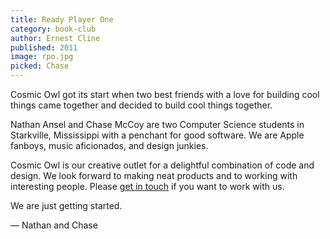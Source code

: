 ```yaml
---
title: Ready Player One
category: book-club
author: Ernest Cline
published: 2011
image: rpo.jpg
picked: Chase
---
```


Cosmic Owl got its start when two best friends with a love for building cool things came together and decided to build cool things together.

Nathan Ansel and Chase McCoy are two Computer Science students in Starkville, Mississippi with a penchant for good software. We are Apple fanboys, music aficionados, and design junkies. 

Cosmic Owl is our creative outlet for a delightful combination of code and design. We look forward to making neat products and to working with interesting people. Please [get in touch](mailto:hi@cosmicowl.co) if you want to work with us.

We are just getting started. 

— Nathan and Chase